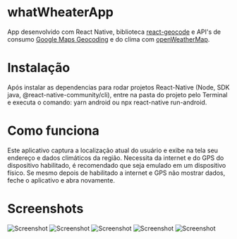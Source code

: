 # whatWheaterApp
App desenvolvido com React Native, biblioteca [react-geocode](https://github.com/shukerullah/react-geocode) e API's de consumo [Google Maps Geocoding](https://developers.google.com/maps/documentation/geocoding/overview) e do clima com [openWeatherMap](https://openweathermap.org).

# Instalação
Após instalar as dependencias para rodar projetos React-Native (Node, SDK java, @react-native-community/cli), entre na pasta do projeto pelo Terminal e executa o comando: yarn android ou npx react-native run-android.

# Como funciona
Este aplicativo captura a localização atual do usuário e exibe na tela seu endereço e dados climáticos da região.
Necessita da internet e do GPS do dispositivo habilitado, é recomendado que seja emulado em um dispositivo físico.
Se mesmo depois de habilitado a internet e GPS não mostrar dados, feche o aplicativo e abra novamente.

# Screenshots

![Screenshot](screenshot_loading.jpeg)
![Screenshot](screenshot_ok.jpeg)
![Screenshot](screenshot_loading2.jpeg)
![Screenshot](screenshot_alertGPS.jpeg)
![Screenshot](screenshot_configGPS.jpeg)
